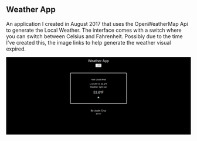 Weather App
---
An application I created in August 2017 that uses the OpenWeatherMap Api to generate the Local Weather.
The interface comes with a switch where you can switch between Celsius and Fahrenheit. Possibly due to the 
time I've created this, the image links to help generate the weather visual expired.

![Visual](/visual.png)